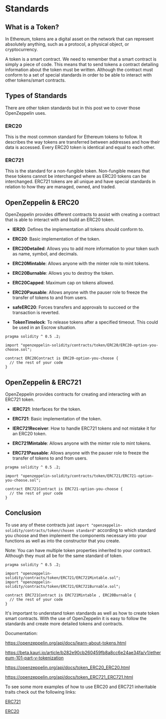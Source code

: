 # Standards

## What is a Token?

In Ethereum, tokens are a digital asset on the network that can represent absolutely anything, such as a protocol, a physical object, or cryptocurrency.

<!-- TODO: Clarify -->

A token is a smart contract. We need to remember that a smart contract is simply a piece of code. This means that to send tokens a contract detailing information about the token must be written. Although the contract must conform to a set of special standards in order to be able to interact with other tokens/smart contracts.

## Types of Standards

There are other token standards but in this post we to cover those OpenZeppelin uses.

### ERC20

This is the most common standard for Ethereum tokens to follow. It describes the way tokens are transferred between addresses and how their data is accessed. Every ERC20 token is identical and equal to each other.

### ERC721

This is the standard for a non-fungible token. Non-fungible means that these tokens cannot be interchanged where as ERC20 tokens can be interchanged. ERC721 tokens are all unique and have special standards in relation to how they are managed, owned, and traded.

## OpenZeppelin & ERC20

OpenZeppelin provides different contracts to assist with creating a contract that is able to interact with and build an ERC20 token.

- **IER20**: Defines the implementation all tokens should conform to.

- **ERC20**: Basic implementation of the token.

- **ERC20Detailed**: Allows you to add more information to your token such as name, symbol, and decimals.

- **ERC20Mintable**: Allows anyone with the minter role to mint tokens.

- **ERC20Burnable**: Allows you to destroy the token.

- **ERC20Capped**: Maximum cap on tokens allowed.

- **ERC20Pausable**: Allows anyone with the pauser role to freeze the transfer of tokens to and from users.

- **safeERC20**: Forces transfers and approvals to succeed or the transaction is reverted.

- **TokenTimelock**: To release tokens after a specified timeout. This could be used in an Escrow situation.

```solidity
pragma solidity ^ 0.5 .2;

import "openzeppelin-solidity/contracts/token/ERC20/ERC20-option-you-choose.sol";

contract ERC20Contract is ERC20-option-you-choose {
  // the rest of your code
}
```

## OpenZeppelin & ERC721

OpenZeppelin provides contracts for creating and interacting with an ERC721 token.

- **IERC721**: Interfaces for the token.

- **ERC721**: Basic implementation of the token.

- **IERC721Receiver**: How to handle ERC721 tokens and not mistake it for an ERC20 token.

- **ERC721Mintable**: Allows anyone with the minter role to mint tokens.

- **ERC721Pausable**: Allows anyone with the pauser role to freeze the transfer of tokens to and from users.

```solidity
pragma solidity ^ 0.5 .2;

import "openzeppelin-solidity/contracts/token/ERC721/ERC721-option-you-choose.sol";

contract ERC721Contract is ERC721-option-you-choose {
  // the rest of your code
}
```

## Conclusion

To use any of these contracts just `import "openzeppelin-solidity/contracts/token/chosen standard"` according to which standard you choose and then implement the components necessary into your functions as well as into the constructor that you create.

Note: You can have multiple token properties inherited to your contract. Although they must all be for the same standard of token.

```solidity
pragma solidity ^ 0.5 .2;

import "openzeppelin-solidity/contracts/token/ERC721/ERC721Mintable.sol";
import "openzeppelin-solidity/contracts/token/ERC721/ERC721Burnable.sol";

contract ERC721Contract is ERC721Mintable , ERC20Burnable {
  // the rest of your code
}
```

It's important to understand token standards as well as how to create token smart contracts. With the use of OpenZeppelin it is easy to follow the standards and create more detailed tokens and contracts.

Documentation:

<https://openzeppelin.org/api/docs/learn-about-tokens.html>

<https://beta.kauri.io/article/b282e90cb260459fb8a8cc6e24ae34fa/v1/ethereum-101-part-v-tokenization>

<https://openzeppelin.org/api/docs/token_ERC20_ERC20.html>

<https://openzeppelin.org/api/docs/token_ERC721_ERC721.html>

To see some more examples of how to use ERC20 and ERC721 inheritable traits check out the following links:

[ERC721](https://github.com/search?q=import+%22openzeppelin-solidity%2Fcontracts%2Ftoken%2FERC721%22&type=Code)

[ERC20](https://github.com/search?utf8=%E2%9C%93&q=import+%22openzeppelin-solidity%2Fcontracts%2Ftoken%2FERC20%22&type=Code)

